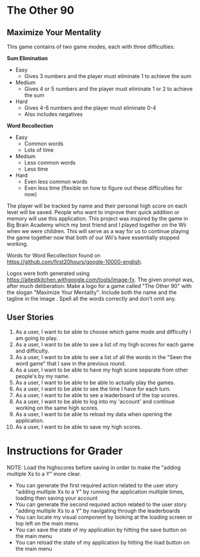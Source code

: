 # The Other 90

## Maximize Your Mentality

This game contains of two game modes, each with three difficulties:

**Sum Elimination**

- Easy
    - Gives 3 numbers and the player must eliminate 1 to achieve the sum
- Medium
    - Gives 4 or 5 numbers and the player must eliminate 1 or 2 to achieve the sum
- Hard
    - Gives 4-6 numbers and the player must eliminate 0-4
    - Also includes negatives

**Word Recollection**

- Easy
    - Common words
    - Lots of time
- Medium
    - Less common words
    - Less time
- Hard
    - Even less common words
    - Even less time
      (flexible on how to figure out these difficulties for now)

The player will be tracked by name and their personal high score on each level will be saved.
People who want to improve their quick addition or memory will use this application.
This project was inspired by the game in Big Brain Academy which my best friend and I played together on the Wii when
we were children. This will serve as a way for us to continue playing the game together now that both of our Wii's have
essentially stopped working.

Words for Word Recollection found on https://github.com/first20hours/google-10000-english.

Logos were both generated using https://aitestkitchen.withgoogle.com/tools/image-fx. The given prompt was, after much
deliberation:
Make a logo for a game called "The Other 90" with the slogan "Maximize Your Mentality". Include both the name and the
tagline in the image . Spell all the words correctly and don't omit any.

## User Stories

1. As a user, I want to be able to choose which game mode and difficulty I am going to play.
2. As a user, I want to be able to see a list of my high scores for each game and difficulty.
3. As a user, I want to be able to see a list of all the words in the "Seen the word game" that I saw in the previous
   round.
4. As a user, I want to be able to have my high score separate from other people's by my name.
5. As a user, I want to be able to be able to actually play the games.
6. As a user, I want to be able to see the time I have for each turn.
7. As a user, I want to be able to see a leaderboard of the top scores.
8. As a user, I want to be able to log into my 'account' and continue working on the same high scores.
9. As a user, I want to be able to reload my data when opening the application.
10. As a user, I want to be able to save my high scores.

# Instructions for Grader

NOTE: Load the highscores before saving in order to make the "adding multiple Xs to a Y" more clear.

- You can generate the first required action related to the user story "adding multiple Xs to a Y" by running the application multiple times, loading then saving your account
- You can generate the second required action related to the user story "adding multiple Xs to a Y" by navigating through the leaderboards 
- You can locate my visual component by looking at the loading screen or top left on the main menu
- You can save the state of my application by hitting the save button on the main menu
- You can reload the state of my application by hitting the load button on the main menu
